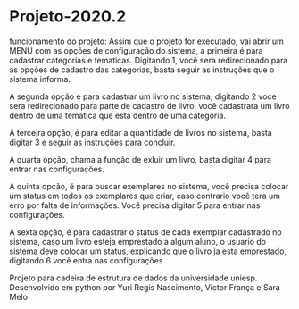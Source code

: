 # Projeto-2020.2

funcionamento do projeto:
Assim que o projeto for executado, vai abrir um MENU com as opções de configuração
do sistema, a primeira é para cadastrar categorias e tematicas. Digitando 1, 
você sera redirecionado para as opções de cadastro das categorias, basta seguir
as instruções que o sistema informa.

A segunda opção é para cadastrar um livro no sistema, digitando 2 voce sera redirecionado 
para parte de cadastro de livro, você cadastrara um livro dentro de uma tematica que esta
dentro de uma categoria.

A terceira opção, é para editar a quantidade de livros no sistema, basta digitar 3 e
seguir as instruções para concluir.

A quarta opção, chama a função de exluir um livro, basta digitar 4 para entrar nas
configurações.

A quinta opção, é para buscar exemplares no sistema, você precisa colocar um status em
todos os exemplares que criar, caso contrario você tera um erro por falta de informações.
Você precisa digitar 5 para entrar nas configurações.

A sexta opção, é para cadastrar o status de cada exemplar cadastrado no sistema, 
caso um livro esteja emprestado a algum aluno, o usuario do sistema deve colocar um status,
explicando que o livro ja esta emprestado, digitando 6 você entra nas configurações 




Projeto para cadeira de estrutura de dados da universidade uniesp.
Desenvolvido em python por Yuri Regis Nascimento, Victor França e Sara Melo
